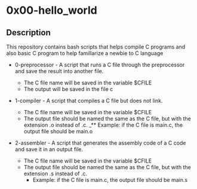#                 0x00-hello_world
## Description
This repository contains bash scripts that helps compile C programs
and also basic C program to help famillarize a newbie to C language

* 0-preprocessor - A script that runs a C file through the preprocessor and
	save the result into another file.

	* The C file name will be saved in the variable $CFILE
	* The output will be saved in the file c

* 1-compiler - A script that compiles a C file but does not link.

	* The C file name will be saved in the variable $CFILE
	* The output file should be named the same as the C file, but with the extension .o instead of .c.
		_** Example: if the C file is main.c, the output file should be main.o

* 2-assembler - A script that generates the assembly code of a C code and save it in an output file.

	* The C file name will be saved in the variable $CFILE
	* The output file should be named the same as the C file, but with the extension .s instead of .c.
		* Example: if the C file is main.c, the output file should be main.s
